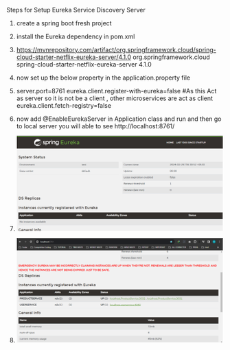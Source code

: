 Steps for Setup Eureka Service Discovery Server
1. create a spring boot fresh project
2. install the Eureka dependency in pom.xml 
3. https://mvnrepository.com/artifact/org.springframework.cloud/spring-cloud-starter-netflix-eureka-server/4.1.0
         <!-- https://mvnrepository.com/artifact/org.springframework.cloud/spring-cloud-starter-netflix-eureka-server -->
        <dependency>
            <groupId>org.springframework.cloud</groupId>
            <artifactId>spring-cloud-starter-netflix-eureka-server</artifactId>
            <version>4.1.0</version>
        </dependency>

4. now set up the below property in the application.property file
5.  
    server.port=8761
    eureka.client.register-with-eureka=false #As this Act as server so it is not be a client , other microservices are act as client
    eureka.client.fetch-registry=false

6. now add @EnableEurekaServer in Application class and run and then go to local server you will able to see
http://localhost:8761/
7. ![img.png](img.png)
8. ![img_1.png](img_1.png)

